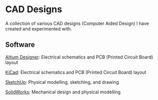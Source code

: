 # CAD Designs

A collection of various CAD designs (Computer Aided Design) I have created and experimented with.


## Software

[Altium Designer](http://www.altium.com/altium-designer/overview): Electrical schematics and PCB (Printed Circuit Board) layout

[KiCad](http://kicad-pcb.org): Electrical schematics and PCB (Printed Circuit Board) layout

[SketchUp](https://www.sketchup.com): Physical modelling, sketching, and drawing

[SolidWorks](http://www.solidworks.com): Mechanical design and physical modelling
